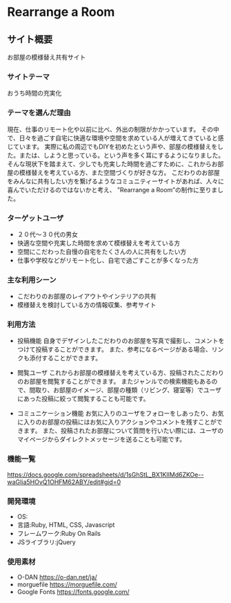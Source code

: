 # Rearrange a Room

## サイト概要
お部屋の模様替え共有サイト

### サイトテーマ
おうち時間の充実化

### テーマを選んだ理由
現在、仕事のリモート化や以前に比べ、外出の制限がかかっています。
その中で、日々を過ごす自宅に快適な環境や空間を求めている人が増えてきていると感じています。
実際に私の周辺でもDIYを初めたという声や、部屋の模様替えをした。または、しようと思っている。という声を多く耳にするようになりました。
そんな現状下を踏まえて、少しでも充実した時間を過ごすために、これからお部屋の模様替えを考えている方、また空間づくりが好きな方。
こだわりのお部屋をみんなに共有したい方を繋げるようなコミュニティーサイトがあれば、人々に喜んでいただけるのではないかと考え、
”Rearrange a Room”の制作に至りました。

### ターゲットユーザ
- ２０代〜３０代の男女
- 快適な空間や充実した時間を求めて模様替えを考えている方
- 空間にこだわった自慢の自宅をたくさんの人に共有をしたい方
- 仕事や学校などがリモート化し、自宅で過ごすことが多くなった方

### 主な利用シーン
- こだわりのお部屋のレイアウトやインテリアの共有
- 模様替えを検討している方の情報収集、参考サイト

### 利用方法
- 投稿機能
自身でデザインしたこだわりのお部屋を写真で撮影し、コメントをつけて投稿することができます。
また、参考になるページがある場合、リンクも添付することができます。

- 閲覧ユーザ
これからお部屋の模様替えを考えている方、投稿されたこだわりのお部屋を閲覧することができます。
またジャンルでの検索機能もあるので、間取り、お部屋のイメージ、部屋の種類（リビング、寝室等）でユーザにあった投稿に絞って閲覧することも可能です。

- コミュニケーション機能
お気に入りのユーザをフォローをしあったり、お気に入りのお部屋の投稿にはお気に入りアクションやコメントを残すことができます。
また、投稿されたお部屋について質問を行いたい際には、ユーザのマイページからダイレクトメッセージを送ることも可能です。


### 機能一覧
https://docs.google.com/spreadsheets/d/1sGhStL_BX1KIlMd6ZKOe--waGIia5HOvQ1OHFM62ABY/edit#gid=0

### 開発環境
- OS:
- 言語:Ruby, HTML, CSS, Javascript
- フレームワーク:Ruby On Rails
- JSライブラリ:jQuery

### 使用素材
- O-DAN
https://o-dan.net/ja/
- morguefile
https://morguefile.com/
- Google Fonts
https://fonts.google.com/


